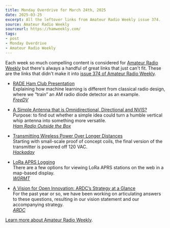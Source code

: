 ```yaml
---
title: Monday Overdrive for March 24th, 2025
date: 2025-03-25
excerpt: All the leftover links from Amateur Radio Weekly issue 374. 
source: Amateur Radio Weekly
sourceurl: https://hamweekly.com/
tags:
- post
- Monday Overdrive
- Amateur Radio Weekly
---
```

Each week so much compelling content is considered for [Amateur Radio Weekly](https://hamweekly.com/) but there's always a handful of great links that just can't fit. These are the links that didn't make it into [issue 374 of Amateur Radio Weekly](https://hamweekly.com/archive/issues/amateur-radio-weekly-issue-374.html).

- [RADE Ham Club Presentation](https://freedv.org/rade-ham-club-presentation/)   
Explaining how machine learning is different from classical radio design, where we “train” an AM radio diode detector as an example.   
*[FreeDV](https://freedv.org/)*

- [A Simple Antenna that is Omnidirectional, Directional and NVIS?](https://hamradiooutsidethebox.ca/2025/03/19/a-simple-antenna-that-is-omnidirectional-directional-and-nvis/)   
Purpose: to find out whether a simple idea could turn a humble vertical whip antenna into something more versatile.   
*[Ham Radio Outside the Box](https://hamradiooutsidethebox.ca/)*

- [Transmitting Wireless Power Over Longer Distances](https://hackaday.com/2025/03/16/transmitting-wireless-power-over-longer-distances/)   
Starting with small-scale proof of concept coils, the final version of the transmitter is powered off 120 VAC.   
*[Hackaday](https://hackaday.com/)*

- [LoRa APRS Logging](https://w0rmt.net/2025/03/15/lora-aprs-logging/)   
There are a few options for viewing LoRa APRS stations on the web in a map-based display.   
*[W0RMT](https://w0rmt.net/)*

- [A Vision for Open Innovation: ARDC’s Strategy at a Glance](https://www.ardc.net/a-vision-for-open-innovation-ardcs-strategy-at-a-glance/)   
For the past year or so, we have been working on articulating answers to these questions, resulting in our vision statement and our accompanying strategy.   
*[ARDC](https://www.ardc.net/)*

[Learn more about Amateur Radio Weekly](https://hamweekly.com/).